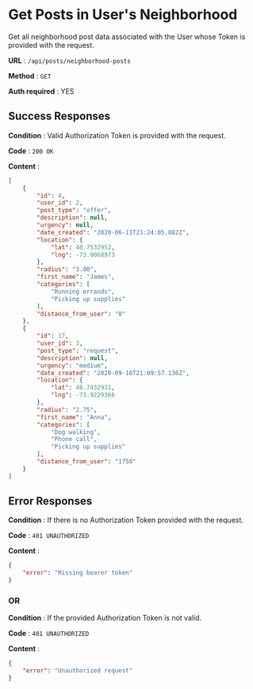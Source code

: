 # Get Posts in User's Neighborhood

Get all neighborhood post data associated with the User whose Token is provided with the request.

**URL** : `/api/posts/neighborhood-posts`

**Method** : `GET`

**Auth required** : YES

## Success Responses

**Condition** : Valid Authorization Token is provided with the request.

**Code** : `200 OK`

**Content** : 

```json
[
    {
        "id": 4,
        "user_id": 2,
        "post_type": "offer",
        "description": null,
        "urgency": null,
        "date_created": "2020-06-11T21:24:05.882Z",
        "location": {
            "lat": 40.7532952,
            "lng": -73.9068973
        },
        "radius": "3.00",
        "first_name": "James",
        "categories": [
            "Running errands",
            "Picking up supplies"
        ],
        "distance_from_user": "0"
    },
    {
        "id": 17,
        "user_id": 3,
        "post_type": "request",
        "description": null,
        "urgency": "medium",
        "date_created": "2020-09-16T21:09:57.136Z",
        "location": {
            "lat": 40.7432931,
            "lng": -73.9229366
        },
        "radius": "2.75",
        "first_name": "Anna",
        "categories": [
            "Dog walking",
            "Phone call",
            "Picking up supplies"
        ],
        "distance_from_user": "1750"
    }
]
```

## Error Responses

**Condition** : If there is no Authorization Token provided with the request.

**Code** : `401 UNAUTHORIZED`

**Content** : 

```json
{
    "error": "Missing bearer token"
}
```
### OR

**Condition** : If the provided Authorization Token is not valid.

**Code** : `401 UNAUTHORIZED`

**Content** : 

```json
{
    "error": "Unauthorized request"
}
```
